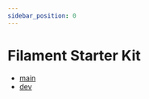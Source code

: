 ```yaml
---
sidebar_position: 0
---
```


# Filament Starter Kit

- [main](/filament-starter-kit/main)
- [dev](/filament-starter-kit/dev)
